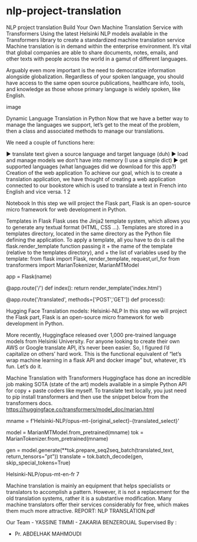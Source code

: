 # nlp-project-translation
NLP project translation
Build Your Own Machine Translation Service with Transformers
Using the latest Helsinki NLP models available in the Transformers library to create a standardized machine translation service
Machine translation is in demand within the enterprise environment. It’s vital that global companies are able to share documents, notes, emails, and other texts with people across the world in a gamut of different languages.

Arguably even more important is the need to democratize information alongside globalization. Regardless of your spoken language, you should have access to the same open source publications, healthcare info, tools, and knowledge as those whose primary language is widely spoken, like English.

image

Dynamic Language Translation in Python
Now that we have a better way to manage the languages we support, let’s get to the meat of the problem, then a class and associated methods to manage our translations.

We need a couple of functions here:

► translate text given a source language and target language (duh)
► load and manage models we don’t have into memory (I use a simple dict)
► get supported languages (what languages did we download for this app?)
Creation of the web application
To achieve our goal, which is to create a translation application, we have thought of creating a web application connected to our bookstore which is used to translate a text in French into English and vice versa.
1 2

Notebook
In this step we will project the Flask part, Flask is an open-source micro framework for web development in Python.

Templates in Flask
Flask uses the Jinja2 template system, which allows you to generate any textual format (HTML, CSS ...). Templates are stored in a templates directory, located in the same directory as the Python file defining the application. To apply a template, all you have to do is call the flask.render_template function passing it + the name of the template (relative to the templates directory), and + the list of variables used by the template: from flask import Flask, render_template, request,url_for from transformers import MarianTokenizer, MarianMTModel

app = Flask(name)

@app.route('/') def index(): return render_template('index.html')

@app.route('/translated', methods=['POST','GET']) def process():

Hugging Face Translation models: Helsinki-NLP
In this step we will project the Flask part, Flask is an open-source micro framework for web development in Python.

More recently, Huggingface released over 1,000 pre-trained language models from Helsinki University. For anyone looking to create their own AWS or Google translate API, it’s never been easier. So, I figured I’d capitalize on others’ hard work. This is the functional equivalent of “let’s wrap machine learning in a flask API and docker image” but, whatever, it’s fun. Let’s do it.

Machine Translation with Transformers
Huggingface has done an incredible job making SOTA (state of the art) models available in a simple Python API for copy + paste coders like myself. To translate text locally, you just need to pip install transformers and then use the snippet below from the transformers docs. https://huggingface.co/transformers/model_doc/marian.html

mname = f'Helsinki-NLP/opus-mt-{original_select}-{translated_select}'

model = MarianMTModel.from_pretrained(mname) tok = MarianTokenizer.from_pretrained(mname)

gen = model.generate(**tok.prepare_seq2seq_batch(translated_text, return_tensors="pt")) translate = tok.batch_decode(gen, skip_special_tokens=True)

Helsinki-NLP/opus-mt-en-fr 7

Machine translation is mainly an equipment that helps specialists or translators to accomplish a pattern. However, it is not a replacement for the old translation systems, rather it is a substantive modification. Many machine translators offer their services considerably for free, which makes them much more attractive.
REPORT:
NLP TRANSLATION.pdf

Our Team - YASSINE TIMMI - ZAKARIA BENZEROUAL Supervised By :
- Pr. ABDELHAK MAHMOUDI
